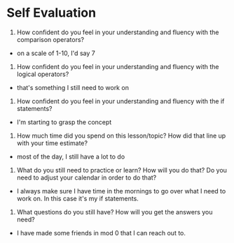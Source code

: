 # Self Evaluation

1. How confident do you feel in your understanding and fluency with the comparison operators?
-  on a scale of 1-10, I'd say 7
1. How confident do you feel in your understanding and fluency with the logical operators?
- that's something I still need to work on
1. How confident do you feel in your understanding and fluency with the if statements?
- I'm starting to grasp the concept
1. How much time did you spend on this lesson/topic? How did that line up with your time estimate?
- most of the day, I still have a lot to do 
1. What do you still need to practice or learn? How will you do that? Do you need to adjust your calendar in order to do that?
- I always make sure I have time in the mornings to go over what I need to work on. In this case it's my if statements. 
1. What questions do you still have? How will you get the answers you need? 
- I have made some friends in mod 0 that I can reach out to. 
